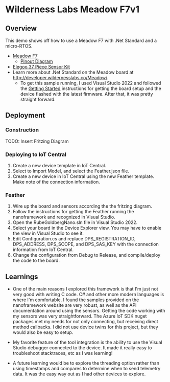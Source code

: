 # Wilderness Labs Meadow F7v1

## Overview
This demo shows off how to use a Meadow F7 with .Net Standard and a micro-RTOS.

- [Meadow F7](https://store.wildernesslabs.co/collections/frontpage/products/meadow-f7)
    - [Pinout Diagram](http://developer.wildernesslabs.co/Meadow/Meadow_Basics/Hardware/F7v1/)
- [Elegoo 37 Piece Sensor Kit](https://www.elegoo.com/products/elegoo-37-in-1-sensor-kit)
- Learn more about .Net Standard on the Meadow board at http://developer.wildernesslabs.co/Meadow/.
    - To get this sample running, I used Visual Studio 2022 and followed the [Getting Started](http://developer.wildernesslabs.co/Meadow/Getting_Started/) instructions for getting the board setup and the device flashed with the latest firmware.  After that, it was pretty straight forward.

## Deployment

### Construction
TODO: Insert Fritzing Diagram

### Deploying to IoT Central
1. Create a new device template in IoT Central.
2. Select to Import Model, and select the Feather.json file.
3. Create a new device in IoT Central using the new Feather template.  Make note of the connection information.

### Feather
1.  Wire up the board and sensors according the the fritzing diagram.
2.  Follow the instructions for getting the Feather running the nanoframework and recognized in Visual Studio.
3.  Open the RubeGoldbergNano.sln file in Visual Studio 2022.
4.  Select your board in the Device Explorer view.  You may have to enable the view in Visual Studio to see it.
5.  Edit Configuration.cs and replace DPS_REGISTRATION_ID, DPS_ADDRESS, DPS_SCOPE, and DPS_SAS_KEY with the connection information from IoT Central.
6.  Change the configuration from Debug to Release, and compile/deploy the code to the board.

## Learnings
- One of the main reasons I explored this framework is that I'm just not very good with writing C code.  C# and other more modern languages is where I'm comfortable.  I found the samples provided on the nanoframework website are very robust, as well as the API documentation around using the sensors.  Getting the code working with my sensors was very straightforward.  The Azure IoT SDK nuget packages met my needs for not only connecting, but receiving direct method callbacks.  I did not use device twins for this project, but they would also be easy to setup.

- My favorite feature of the tool integration is the ability to use the Visual Studio debugger connected to the device.  It made it really easy to troubleshoot stacktraces, etc as I was learning!

- A future learning would be to explore the threading option rather than using timestamps and compares to determine when to send telemetry data.  It was the easy way out as I had other devices to explore.